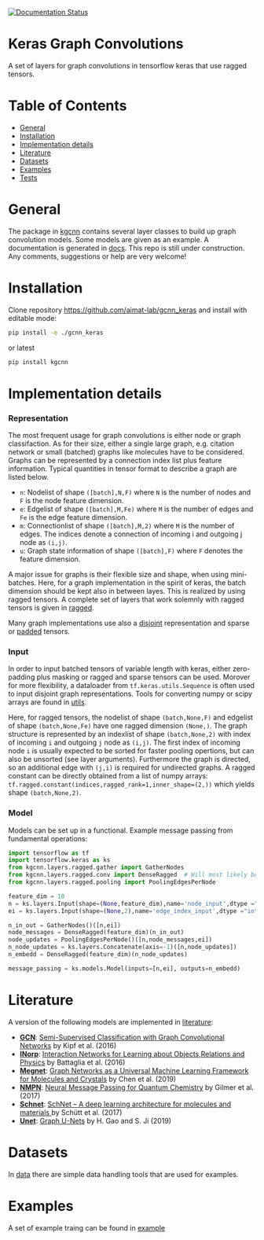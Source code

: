 [![Documentation Status](https://readthedocs.org/projects/kgcnn/badge/?version=latest)](https://kgcnn.readthedocs.io/en/latest/?badge=latest)
# Keras Graph Convolutions

A set of layers for graph convolutions in tensorflow keras that use ragged tensors.

# Table of Contents
* [General](#general)
* [Installation](#installation)
* [Implementation details](#implementation-details)
* [Literature](#literature)
* [Datasets](#datasets)
* [Examples](#examples)
* [Tests](#tests)
 

<a name="general"></a>
# General

The package in [kgcnn](kgcnn) contains several layer classes to build up graph convolution models. 
Some models are given as an example.
A documentation is generated in [docs](https://kgcnn.readthedocs.io/en/latest/?).
This repo is still under construction.
Any comments, suggestions or help are very welcome!

<a name="installation"></a>
# Installation

Clone repository https://github.com/aimat-lab/gcnn_keras and install with editable mode:

```bash
pip install -e ./gcnn_keras
```
or latest
```bash
pip install kgcnn
```


<a name="implementation-details"></a>
# Implementation details

### Representation
The most frequent usage for graph convolutions is either node or graph classifaction. As for their size, either a single large graph, e.g. citation network or small (batched) graphs like molecules have to be considered. 
Graphs can be represented by a connection index list plus feature information. Typical quantities in tensor format to describe a graph are listed below.

* `n`: Nodelist of shape `([batch],N,F)` where `N` is the number of nodes and `F` is the node feature dimension.
* `e`: Edgelist of shape `([batch],M,Fe)` where `M` is the number of edges and `Fe` is the edge feature dimension.
* `m`: Connectionlist of shape `([batch],M,2)` where `M` is the number of edges. The indices denote a connection of incoming i and outgoing j node as `(i,j)`.
* `u`: Graph state information of shape `([batch],F)` where `F` denotes the feature dimension.
 
A major issue for graphs is their flexible size and shape, when using mini-batches. Here, for a graph implementation in the spirit of keras, the batch dimension should be kept also in between layes. This is realized by using ragged tensors. A complete set of layers that work solemnly with ragged tensors is given in [ragged](kgcnn/layers/ragged).

Many graph implementations use also a [disjoint](kgcnn/layers/disjoint) representation and sparse or [padded](kgcnn/layers/padded) tensors.


### Input

In order to input batched tensors of variable length with keras, either zero-padding plus masking or ragged and sparse tensors can be used. Morover for more flexibility, a dataloader from `tf.keras.utils.Sequence` is often used to input disjoint graph representations. Tools for converting numpy or scipy arrays are found in [utils](kgcnn/utils).

Here, for ragged tensors, the nodelist of shape `(batch,None,F)` and edgelist of shape `(batch,None,Fe)` have one ragged dimension `(None,)`.
The graph structure is represented by an indexlist of shape `(batch,None,2)` with index of incoming `i` and outgoing `j` node as `(i,j)`. 
The first index of incoming node `i` is usually expected to be sorted for faster pooling opertions, but can also be unsorted (see layer arguments). Furthermore the graph is directed, so an additional edge with `(j,i)` is required for undirected graphs. A ragged constant can be directly obtained from a list of numpy arrays: `tf.ragged.constant(indices,ragged_rank=1,inner_shape=(2,))` which yields shape `(batch,None,2)`.

### Model

Models can be set up in a functional. Example message passing from fundamental operations:


```python
import tensorflow as tf
import tensorflow.keras as ks
from kgcnn.layers.ragged.gather import GatherNodes
from kgcnn.layers.ragged.conv import DenseRagged  # Will most likely be supported by keras.Dense in the future
from kgcnn.layers.ragged.pooling import PoolingEdgesPerNode

feature_dim = 10
n = ks.layers.Input(shape=(None,feature_dim),name='node_input',dtype ="float32",ragged=True)
ei = ks.layers.Input(shape=(None,2),name='edge_index_input',dtype ="int64",ragged=True)

n_in_out = GatherNodes()([n,ei])
node_messages = DenseRagged(feature_dim)(n_in_out)
node_updates = PoolingEdgesPerNode()([n,node_messages,ei])
n_node_updates = ks.layers.Concatenate(axis=-1)([n,node_updates])
n_embedd = DenseRagged(feature_dim)(n_node_updates)

message_passing = ks.models.Model(inputs=[n,ei], outputs=n_embedd)
```




<a name="literature"></a>
# Literature
A version of the following models are implemented in [literature](kgcnn/literature):
* **[GCN](kgcnn/literature/GCN.py)**: [Semi-Supervised Classification with Graph Convolutional Networks](https://arxiv.org/abs/1609.02907) by Kipf et al. (2016)
* **[INorp](kgcnn/literature/INorp.py)**: [Interaction Networks for Learning about Objects,Relations and Physics](http://papers.nips.cc/paper/6417-interaction-networks-for-learning-about-objects-relations-and-physics) by Battaglia et al. (2016)
* **[Megnet](kgcnn/literature/Megnet.py)**: [Graph Networks as a Universal Machine Learning Framework for Molecules and Crystals](https://doi.org/10.1021/acs.chemmater.9b01294) by Chen et al. (2019)
* **[NMPN](kgcnn/literature/NMPN.py)**: [Neural Message Passing for Quantum Chemistry](http://arxiv.org/abs/1704.01212) by Gilmer et al. (2017)
* **[Schnet](kgcnn/literature/Schnet.py)**: [SchNet – A deep learning architecture for molecules and materials ](https://aip.scitation.org/doi/10.1063/1.5019779) by Schütt et al. (2017)
* **[Unet](kgcnn/literature/Unet.py)**: [Graph U-Nets](http://proceedings.mlr.press/v97/gao19a/gao19a.pdf) by H. Gao and S. Ji (2019)

<a name="datasets"></a>
# Datasets

In [data](kgcnn/data) there are simple data handling tools that are used for examples.

<a name="examples"></a>
# Examples

A set of example traing can be found in [example](examples)
